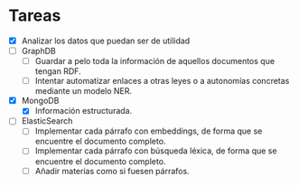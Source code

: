 # Tareas

- [x] Analizar los datos que puedan ser de utilidad
- [ ] GraphDB
    - [ ] Guardar a pelo toda la información de aquellos documentos que tengan RDF.
    - [ ] Intentar automatizar enlaces a otras leyes o a autonomías concretas mediante un modelo NER.
- [x] MongoDB
    - [x] Información estructurada.
- [ ] ElasticSearch
    - [ ] Implementar cada párrafo con embeddings, de forma que se encuentre el documento completo.
    - [ ] Implementar cada párrafo con búsqueda léxica, de forma que se encuentre el documento completo.
    - [ ] Añadir materias como si fuesen párrafos.
